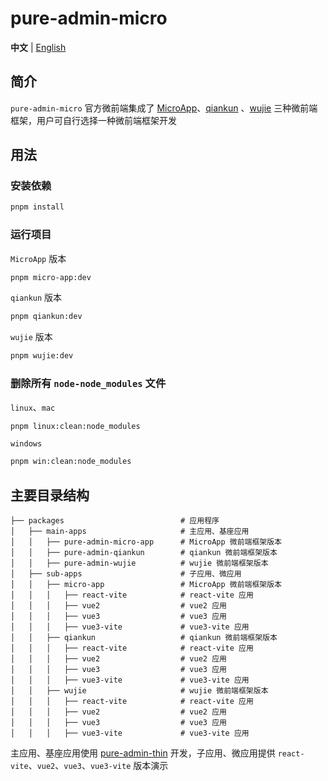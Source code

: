 <h1>pure-admin-micro</h1>

**中文** | [English](./README.en-US.md)

## 简介

`pure-admin-micro` 官方微前端集成了 [MicroApp](https://micro-zoe.github.io/micro-app/)、[qiankun](https://qiankun.umijs.org/zh) 、[wujie](https://wujie-micro.github.io/doc/) 三种微前端框架，用户可自行选择一种微前端框架开发

## 用法

### 安装依赖

```sh
pnpm install
```

### 运行项目

`MicroApp` 版本

```sh
pnpm micro-app:dev
```

`qiankun` 版本

```sh
pnpm qiankun:dev
```

`wujie` 版本

```sh
pnpm wujie:dev
```

### 删除所有 `node-node_modules` 文件

`linux`、`mac`

```sh
pnpm linux:clean:node_modules
```

`windows`

```sh
pnpm win:clean:node_modules
```

## 主要目录结构

```
├── packages                          # 应用程序
│   ├── main-apps                     # 主应用、基座应用
│   │   ├── pure-admin-micro-app      # MicroApp 微前端框架版本
│   │   ├── pure-admin-qiankun        # qiankun 微前端框架版本
│   │   ├── pure-admin-wujie          # wujie 微前端框架版本
│   ├── sub-apps                      # 子应用、微应用
│   │   ├── micro-app                 # MicroApp 微前端框架版本
│   │   │   ├── react-vite            # react-vite 应用
│   │   │   ├── vue2                  # vue2 应用
│   │   │   ├── vue3                  # vue3 应用
│   │   │   ├── vue3-vite             # vue3-vite 应用
│   │   ├── qiankun                   # qiankun 微前端框架版本
│   │   │   ├── react-vite            # react-vite 应用
│   │   │   ├── vue2                  # vue2 应用
│   │   │   ├── vue3                  # vue3 应用
│   │   │   ├── vue3-vite             # vue3-vite 应用
│   │   ├── wujie                     # wujie 微前端框架版本
│   │   │   ├── react-vite            # react-vite 应用
│   │   │   ├── vue2                  # vue2 应用
│   │   │   ├── vue3                  # vue3 应用
│   │   │   ├── vue3-vite             # vue3-vite 应用
```

主应用、基座应用使用 [pure-admin-thin](https://github.com/xiaoxian521/pure-admin-thin) 开发，子应用、微应用提供 `react-vite`、`vue2`、`vue3`、`vue3-vite` 版本演示
